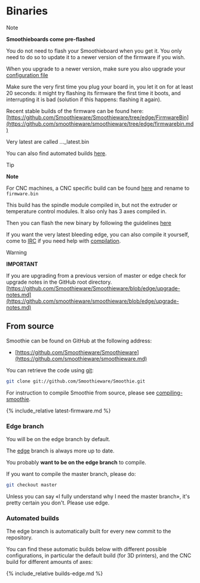 
# Binaries

> [!NOTE]
> **Smoothieboards come pre-flashed**
>
> You do not need to flash your Smoothieboard when you get it. You only need to do so to update it to a newer version of the firmware if you wish.
>
> When you upgrade to a newer version, make sure you also upgrade your [configuration file](http://smoothieware.org/configuring-smoothie.md)
>
> Make sure the very first time you plug your board in, you let it on for at least 20 seconds: it might try flashing its firmware the first time it boots, and interrupting it is bad (solution if this happens: flashing it again).

Recent stable builds of the firmware can be found here: [https://github.com/Smoothieware/Smoothieware/tree/edge/FirmwareBin](https://github.com/smoothieware/smoothieware/tree/edge/firmwarebin.md)

Very latest are called ..._latest.bin

You can also find automated builds [here](https://smoothieware.org/getting-smoothie#automated-builds.md).

> [!TIP]
> **Note**
>
> For CNC machines, a CNC specific build can be found [here](https://github.com/Smoothieware/Smoothieware/blob/edge/FirmwareBin/firmware-cnc.bin?raw=true)
> and rename to `firmware.bin`
>
> This build has the spindle module compiled in, but not the extruder or temperature control modules.
> It also only has 3 axes compiled in.

Then you can flash the new binary by following the guidelines [here](http://smoothieware.org/flashing-smoothie-firmware.md)

If you want the very latest bleeding edge, you can also compile it yourself, come to [IRC](http://smoothieware.org/irc.md) if you need help with [compilation](http://smoothieware.org/compiling-smoothie.md).

> [!WARNING]
> **IMPORTANT**
>
> If you are upgrading from a previous version of master or edge check for upgrade notes in the GitHub root directory.
> [https://github.com/Smoothieware/Smoothieware/blob/edge/upgrade-notes.md](https://github.com/smoothieware/smoothieware/blob/edge/upgrade-notes.md)

## From source

Smoothie can be found on GitHub at the following address:

- [https://github.com/Smoothieware/Smoothieware](https://github.com/smoothieware/smoothieware.md)

You can retrieve the code using [git](http://git-scm.com/download):

```bash
git clone git://github.com/Smoothieware/Smoothie.git
```

For instruction to compile Smoothie from source, please see [compiling-smoothie](compiling-smoothie).

{% include_relative latest-firmware.md %}

### Edge branch

You will be on the edge branch by default.

The [edge](https://github.com/smoothieware/smoothieware/tree/edge.md) branch is always more up to date.

You probably **want to be on the edge branch** to compile.

If you want to compile the master branch, please do:

```bash
git checkout master
```

Unless you can say «I fully understand why I need the master branch», it's pretty certain you don't. Please use edge.

### Automated builds

The edge branch is automatically built for every new commit to the repository.

You can find these automatic builds below with different possible configurations, in particular the default build (for 3D printers), and the CNC build for different amounts of axes:

{% include_relative builds-edge.md %}
